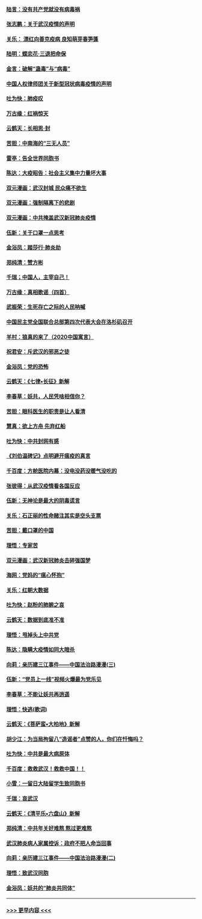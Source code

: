 #### [陆言：没有共产党就没有病毒祸](../pages/nsc993/n11868232.md?t=02141544) 
#### [张志鹏：关于武汉疫情的声明](../pages/nsc993/n11867182.md?t=02141544) 
#### [关乐： 漂红向善克疫病 良知萌芽春笋蓬](../pages/nsc993/n11865710.md?t=02141544) 
#### [陆明：蝶恋花‧三退把命保](../pages/nsc993/n11865673.md?t=02141544) 
#### [金言：破解“蛊毒”与“病毒”](../pages/nsc993/n11864103.md?t=02141544) 
#### [中国人权律师团关于新型冠状病毒疫情的声明](../pages/nsc993/n11864249.md?t=02141544) 
#### [吐为快：肺疫叹](../pages/nsc993/n11864027.md?t=02141544) 
#### [万古缘：红祸惊天](../pages/nsc993/n11864079.md?t=02141544) 
#### [云鹤天：长相思‧封](../pages/nsc993/n11864006.md?t=02141544) 
#### [苦胆：中南海的“三无人员”](../pages/nsc993/n11862997.md?t=02141544) 
#### [雷亭：告全世界同胞书](../pages/nsc993/n11862572.md?t=02141544) 
#### [陈达：大疫昭告：社会主义集中力量坏大事](../pages/nsc993/n11859419.md?t=02141544) 
#### [双元漫画：武汉封城 民众痛不欲生](../pages/nsc993/n11859287.md?t=02141544) 
#### [双元漫画：强制隔离下的悲剧](../pages/nsc993/n11859244.md?t=02141544) 
#### [双元漫画：中共掩盖武汉新冠肺炎疫情](../pages/nsc993/n11858249.md?t=02141544) 
#### [伍新：关于口罩一点思考](../pages/nsc993/n11859195.md?t=02141544) 
#### [金浴凤：踏莎行‧肺炎劫](../pages/nsc993/n11858227.md?t=02141544) 
#### [郑纯清：赞方彬](../pages/nsc993/n11856803.md?t=02141544) 
#### [千瑞；中国人，主宰自己！](../pages/nsc993/n11856793.md?t=02141544) 
#### [万古缘：真相歌谣（四首）](../pages/nsc993/n11856263.md?t=02141544) 
#### [武振荣：生死存亡之际的人民呐喊](../pages/nsc993/n11856256.md?t=02141544) 
#### [中国民主党全国联合总部第四次代表大会在洛杉矶召开](../pages/nsc993/n11856344.md?t=02141544) 
#### [羊村：狼真的来了（2020中国寓言）](../pages/nsc993/n11856229.md?t=02141544) 
#### [祝君安：斥武汉的邪恶之徒](../pages/nsc993/n11855861.md?t=02141544) 
#### [金浴凤：党的恐怖](../pages/nsc993/n11855849.md?t=02141544) 
#### [云鹤天：《七律▪长征》新解](../pages/nsc993/n11855479.md?t=02141544) 
#### [李春草：妖共，人民凭啥相信你？](../pages/nsc993/n11855196.md?t=02141544) 
#### [苦胆：眼科医生的职责是让人看清](../pages/nsc993/n11853840.md?t=02141544) 
#### [慧真：欲上方舟 先弃红船](../pages/nsc993/n11853483.md?t=02141544) 
#### [吐为快：中共封网有感](../pages/nsc993/n11852575.md?t=02141544) 
#### [《刘伯温碑记》点明避开瘟疫的真言](../pages/nsc993/n11852128.md?t=02141544) 
#### [千百度：方舱医院内幕：没电没药没暖气没吃的](../pages/nsc993/n11850211.md?t=02141544) 
#### [张彼得：从武汉疫情看各国反应](../pages/nsc993/n11850102.md?t=02141544) 
#### [伍新：无神论是最大的阴毒谎言](../pages/nsc993/n11846129.md?t=02141544) 
#### [关乐：石正丽的性命赌注其实是空头支票](../pages/nsc993/n11846109.md?t=02141544) 
#### [苦胆：戴口罩的中国](../pages/nsc993/n11845576.md?t=02141544) 
#### [理悟：专家苦](../pages/nsc993/n11845564.md?t=02141544) 
#### [双元漫画：武汉新冠肺炎击碎强国梦](../pages/nsc993/n11843320.md?t=02141544) 
#### [海网：党妈的“瘟心怀抱”](../pages/nsc993/n11840740.md?t=02141544) 
#### [关乐：红朝大数据](../pages/nsc993/n11840675.md?t=02141544) 
#### [吐为快：赵粉的肺腑之哀](../pages/nsc993/n11840618.md?t=02141544) 
#### [云鹤天：数据到底准不准](../pages/nsc993/n11840325.md?t=02141544) 
#### [理悟：甩掉头上中共党](../pages/nsc993/n11838826.md?t=02141544) 
#### [陈达：隐瞒大疫情如同大暗杀](../pages/nsc993/n11838771.md?t=02141544) 
#### [向莉：亲历建三江事件——中国法治路漫漫(三)](../pages/nsc993/n11831825.md?t=02141544) 
#### [伍新：“党员上一线”视频火爆最为党乐见](../pages/nsc993/n11838200.md?t=02141544) 
#### [李春草：不能让妖共再逍遥](../pages/nsc993/n11838102.md?t=02141544) 
#### [理悟：快逃(歌词)](../pages/nsc993/n11838083.md?t=02141544) 
#### [云鹤天：《菩萨蛮▪大柏地》新解](../pages/nsc993/n11838059.md?t=02141544) 
#### [胡少江：为当局拘留八“造谣者”点赞的人，你们在忏悔吗？](../pages/nsc993/n11836801.md?t=02141544) 
#### [吐为快：中共是最大病原体](../pages/nsc993/n11836748.md?t=02141544) 
#### [千百度：救救武汉！救救中国！！](../pages/nsc993/n11836145.md?t=02141544) 
#### [小雪：一留日大陆留学生致同胞书](../pages/nsc993/n11834624.md?t=02141544) 
#### [千瑞：哀武汉](../pages/nsc993/n11833647.md?t=02141544) 
#### [云鹤天：《清平乐▪六盘山》新解](../pages/nsc993/n11833611.md?t=02141544) 
#### [郑纯清：中共年关好难熬 熬过更难熬](../pages/nsc993/n11833489.md?t=02141544) 
#### [武汉肺炎病人家属控诉：政府不把人命当回事](../pages/nsc993/n11833205.md?t=02141544) 
#### [向莉：亲历建三江事件——中国法治路漫漫(二)](../pages/nsc993/n11829102.md?t=02141544) 
#### [理悟：致武汉同胞](../pages/nsc993/n11831522.md?t=02141544) 
#### [金浴凤：妖共的“肺炎共同体”](../pages/nsc993/n11829448.md?t=02141544) 

----
#### [ >>> 更早内容 <<< ](../indexes/nsc993-earlier.md)
